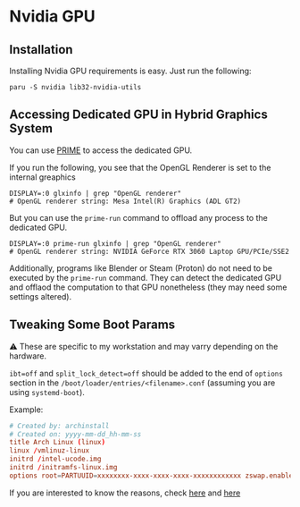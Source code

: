# Nvidia GPU

## Installation

Installing Nvidia GPU requirements is easy. Just run the following:

```shell
paru -S nvidia lib32-nvidia-utils
```

## Accessing Dedicated GPU in Hybrid Graphics System

You can use [PRIME](https://wiki.archlinux.org/title/PRIME) to access the dedicated GPU.

If you run the following, you see that the OpenGL Renderer is set to the internal greaphics

```shell
DISPLAY=:0 glxinfo | grep "OpenGL renderer"
# OpenGL renderer string: Mesa Intel(R) Graphics (ADL GT2)
```

But you can use the `prime-run` command to offload any process to the dedicated GPU.

```shell
DISPLAY=:0 prime-run glxinfo | grep "OpenGL renderer"
# OpenGL renderer string: NVIDIA GeForce RTX 3060 Laptop GPU/PCIe/SSE2
```

Additionally, programs like Blender or Steam (Proton) do not need to be executed by the `prime-run` command. They can detect the dedicated GPU and offlaod the computation to that GPU nonetheless (they may need some settings altered).

## Tweaking Some Boot Params

⚠️ These are specific to my workstation and may varry depending on the hardware.

`ibt=off` and `split_lock_detect=off` should be added to the end of `options` section in the `/boot/loader/entries/<filename>.conf` (assuming you are using `systemd-boot`).

Example:

```conf
# Created by: archinstall
# Created on: yyyy-mm-dd_hh-mm-ss
title Arch Linux (linux)
linux /vmlinuz-linux
initrd /intel-ucode.img
initrd /initramfs-linux.img
options root=PARTUUID=xxxxxxxx-xxxx-xxxx-xxxx-xxxxxxxxxxxx zswap.enabled=0 rw intel_pstate=no_hwp rootfstype=ext4 ibt=off split_lock_detect=off
```

If you are interested to know the reasons, check [here](https://wiki.archlinux.org/title/NVIDIA#Installation) and [here](https://www.reddit.com/r/VFIO/comments/zqesqm/psa_use_split_lock_detectoff_to_avoid_substantial/)
